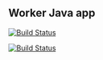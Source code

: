 ## Worker Java app


[![Build Status](http://34.131.18.62:8080/buildStatus/icon?job=instavote%2Fworker-build)](http://34.131.18.62:8080/job/instavote/job/worker-build/)

[![Build Status](http://34.131.18.62:8080/buildStatus/icon?job=instavote%2Fworker-test@subject=UnitTesting)](http://34.131.18.62:8080/job/instavote/job/worker-test/)
   
   
   
